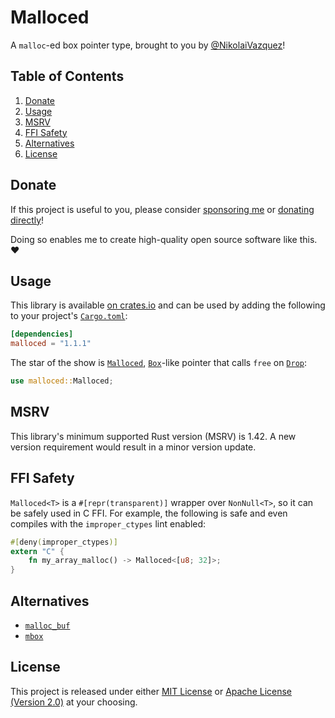 # Malloced

A `malloc`-ed box pointer type, brought to you by
[@NikolaiVazquez](https://twitter.com/NikolaiVazquez)!

## Table of Contents

1. [Donate](#donate)
2. [Usage](#usage)
3. [MSRV](#msrv)
4. [FFI Safety](#ffi-safety)
5. [Alternatives](#alternatives)
6. [License](#license)

## Donate

If this project is useful to you, please consider
[sponsoring me](https://github.com/sponsors/nvzqz) or
[donating directly](https://www.paypal.me/nvzqz)!

Doing so enables me to create high-quality open source software like this. ❤️

## Usage

This library is available [on crates.io](https://crates.io/crates/malloced) and
can be used by adding the following to your project's
[`Cargo.toml`](https://doc.rust-lang.org/cargo/reference/manifest.html):

```toml
[dependencies]
malloced = "1.1.1"
```

The star of the show is [`Malloced`], [`Box`]-like pointer that calls `free` on
[`Drop`]:

```rust
use malloced::Malloced;
```

## MSRV

This library's minimum supported Rust version (MSRV) is 1.42. A new version
requirement would result in a minor version update.

## FFI Safety

`Malloced<T>` is a `#[repr(transparent)]` wrapper over `NonNull<T>`, so it can
be safely used in C FFI. For example, the following is safe and even compiles
with the `improper_ctypes` lint enabled:

```rust
#[deny(improper_ctypes)]
extern "C" {
    fn my_array_malloc() -> Malloced<[u8; 32]>;
}
```

## Alternatives

- [`malloc_buf`](https://docs.rs/malloc_buf)
- [`mbox`](https://docs.rs/mbox)

## License

This project is released under either
[MIT License](https://github.com/nvzqz/malloced/blob/master/LICENSE-MIT) or
[Apache License (Version 2.0)](https://github.com/nvzqz/malloced/blob/master/LICENSE-APACHE)
at your choosing.

[`Box`]: https://doc.rust-lang.org/std/boxed/struct.Box.html
[`Drop`]: https://doc.rust-lang.org/std/ops/trait.Drop.html
[`Malloced`]: https://docs.rs/malloced/1.1.1/malloced/struct.Malloced.html
